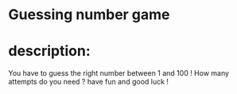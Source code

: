 # Guessing number game

# description: 
You have to guess the right number between 1 and 100 !
How many attempts do you need ?
have fun and good luck !

